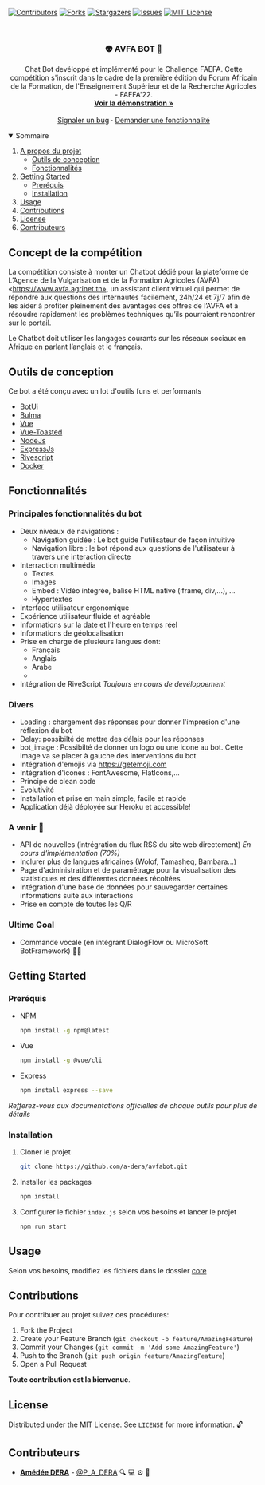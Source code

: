 
[![Contributors][contributors-shield]][contributors-url]
[![Forks][forks-shield]][forks-url]
[![Stargazers][stars-shield]][stars-url]
[![Issues][issues-shield]][issues-url]
[![MIT License][license-shield]][license-url]


<br />
<p align="center">
 <!-- TODO: #2 Rediger correctment le readme -->
  <h3 align="center">👽 AVFA BOT 🤖</h3>

  <p align="center">
    Chat Bot devéloppé et implémenté pour le  Challenge FAEFA. Cette compétition s'inscrit dans le cadre de la première édition du Forum Africain de la Formation, de l'Enseignement Supérieur et de la Recherche Agricoles - FAEFA'22.
    <br />
    <a href="https://avfabot.herokuapp.com"><strong>Voir la démonstration »</strong></a>
    <br />
    <br />
    <a href="https://github.com/a-dera/avfabot/issues">Signaler un bug</a>
    ·
    <a href="https://github.com/a-dera/avfabot/issues">Demander une fonctionnalité</a>
  </p>
</p>



<!-- TABLE OF CONTENTS -->
<details open="open">
  <summary>Sommaire</summary>
  <ol>
    <li>
      <a href="#a-propos-du-projet">A propos du projet</a>
      <ul>
        <li><a href="#outils-de-conception">Outils de conception</a></li>
        <li><a href="#ffonctionnalités">Fonctionnalités</a></li>
      </ul>
    </li>
    <li>
      <a href="#getting-started">Getting Started</a>
      <ul>
        <li><a href="#preréquis">Preréquis</a></li>
        <li><a href="#installation">Installation</a></li>
      </ul>
    </li>
    <li><a href="#usage">Usage</a></li>
    <li><a href="#contributions">Contributions</a></li>
    <li><a href="#license">License</a></li>
    <li><a href="#contributeurs">Contributeurs</a></li>
  </ol>
</details>



<!-- ABOUT THE PROJECT -->
## Concept de la compétition

La compétition consiste à monter un Chatbot dédié pour la plateforme de L’Agence de la Vulgarisation et de la Formation Agricoles (AVFA) «https://www.avfa.agrinet.tn», un assistant client virtuel qui permet de répondre aux questions des internautes  facilement, 24h/24 et 7j/7 afin de les aider à profiter pleinement des avantages des offres de l’AVFA et à résoudre rapidement les problèmes techniques qu’ils pourraient rencontrer sur le portail. 

Le Chatbot doit utiliser les langages courants sur les réseaux sociaux en Afrique en parlant l’anglais et le français.

## Outils de conception

Ce bot a été conçu avec un lot d'outils funs et performants
* [BotUi](https:/botui.org)
* [Bulma](https:/bulma.io)
* [Vue](https://vuejs.org)
* [Vue-Toasted](https://shakee93.github.io/vue-toasted/)
* [NodeJs](https://vuejs.org)
* [ExpressJs](https://expressjs.com)
* [Rivescript](https://rivescript.com/)
* [Docker](https://docker.com/)

## Fonctionnalités

### Principales fonctionnalités du bot 

* Deux niveaux de navigations : 
  * Navigation guidée : Le bot guide l'utilisateur de façon intuitive
  * Navigation libre : le bot répond aux questions de l'utilisateur à travers une interaction directe
* Interraction multimédia
  * Textes
  * Images
  * Embed : Vidéo intégrée, balise HTML native (iframe, div,...), ...
  * Hypertextes
* Interface utilisateur ergonomique
* Expérience utilisateur fluide et agréable
* Informations sur la date et l'heure en temps réel 
* Informations de géolocalisation
* Prise en charge de plusieurs langues dont:
  * Français
  * Anglais
  * Arabe 
  *
* Intégration de RiveScript _Toujours en cours de devéloppement_

### Divers
* Loading :  chargement des réponses pour donner l'impresion d'une réflexion du bot
* Delay: possibilté de mettre des délais pour les réponses
* bot_image : Possibilté de donner un logo ou une icone au bot. Cette image va se placer à gauche des interventions du bot
* Intégration d'emojis via https://getemoji.com
* Intégration d'icones : FontAwesome, FlatIcons,... 
* Principe de clean code
* Evolutivité 
* Installation et prise en main simple, facile et rapide
* Application déjà déployée sur Heroku et accessible!
  
### A venir 🚀
* API de nouvelles (intrégration du flux RSS du site web directement)  _En cours d'implémentation (70%)_
* Inclurer plus de langues africaines (Wolof, Tamasheq, Bambara...)
* Page d'administration et de paramétrage pour la visualisation des statistiques et des différentes données récoltées
* Intégration d'une base de données pour sauvegarder certaines informations suite aux interactions
* Prise en compte de toutes les Q/R 
  
### Ultime Goal 
* Commande vocale (en intégrant DialogFlow ou MicroSoft BotFramework) 🤞🏾



<!-- GETTING STARTED -->
## Getting Started

### Preréquis


* NPM
  ```sh
  npm install -g npm@latest
  ```
* Vue
  ```sh
  npm install -g @vue/cli
  ```
* Express
  ```sh
  npm install express --save
  ```
_Refferez-vous aux documentations officielles de chaque outils pour plus de détails_

### Installation

1. Cloner le projet
   ```sh
   git clone https://github.com/a-dera/avfabot.git
   ```
2. Installer les packages
   ```sh
   npm install
   ```
3. Configurer le fichier `index.js` selon vos besoins et lancer le projet
   ```sh
   npm run start
   ```


## Usage

Selon vos besoins, modifiez les fichiers dans le dossier [core](https://github.com/a-dera/avfabot/assets/core)


<!-- CONTRIBUTING -->
## Contributions

Pour contribuer au projet suivez ces procédures:

1. Fork the Project
2. Create your Feature Branch (`git checkout -b feature/AmazingFeature`)
3. Commit your Changes (`git commit -m 'Add some AmazingFeature'`)
4. Push to the Branch (`git push origin feature/AmazingFeature`)
5. Open a Pull Request

**Toute contribution est la bienvenue**.


<!-- LICENSE -->
## License

Distributed under the MIT License. See `LICENSE` for more information. 🔓



<!-- CONTACT -->
## Contributeurs

* **[Amédée DERA](https://github.com/a-dera)** - [@P_A_DERA](https://twitter.com/P_A_DERA) 🔍 💻 ⚙️ 📝 





<!-- MARKDOWN LINKS & IMAGES -->
<!-- https://www.markdownguide.org/basic-syntax/#reference-style-links -->
[contributors-shield]: https://img.shields.io/github/contributors/a-dera/avfabot.svg?style=for-the-badge
[contributors-url]: https://github.com/a-dera/avfabot/graphs/contributors
[forks-shield]: https://img.shields.io/github/forks/a-dera/avfabot.svg?style=for-the-badge
[forks-url]: https://github.com/a-dera/avfabot/network/members
[stars-shield]: https://img.shields.io/github/stars/a-dera/avfabot.svg?style=for-the-badge
[stars-url]: https://github.com/a-dera/avfabot/stargazers
[issues-shield]: https://img.shields.io/github/issues/a-dera/avfabot.svg?style=for-the-badge
[issues-url]: https://github.com/a-dera/avfabot/issues
[license-shield]: https://img.shields.io/github/license/a-dera/avfabot.svg?style=for-the-badge
[license-url]: https://github.com/a-dera/avfabot/blob/master/LICENSE
[product-screenshot]: images/screenshot.png

